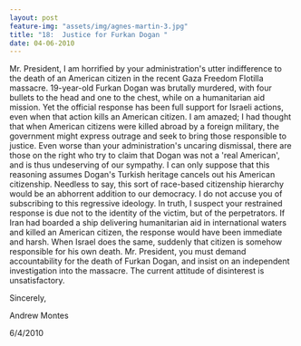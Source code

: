 ```yaml
---
layout: post
feature-img: "assets/img/agnes-martin-3.jpg"
title: "18:  Justice for Furkan Dogan "
date: 04-06-2010
---
```

Mr. President, I am horrified by your administration's utter indifference to the death of an American citizen in the recent Gaza Freedom Flotilla massacre. 19-year-old Furkan Dogan was brutally murdered, with four bullets to the head and one to the chest, while on a humanitarian aid mission. Yet the official response has been full support for Israeli actions, even when that action kills an American citizen. I am amazed; I had thought that when American citizens were killed abroad by a foreign military, the government might express outrage and seek to bring those responsible to justice. Even worse than your administration's uncaring dismissal, there are those on the right who try to claim that Dogan was not a 'real American', and is thus undeserving of our sympathy. I can only suppose that this reasoning assumes Dogan's Turkish heritage cancels out his American citizenship. Needless to say, this sort of race-based citizenship hierarchy would be an abhorrent addition to our democracy. I do not accuse you of subscribing to this regressive ideology. In truth, I suspect your restrained response is due not to the identity of the victim, but of the perpetrators. If Iran had boarded a ship delivering humanitarian aid in international waters and killed an American citizen, the response would have been immediate and harsh. When Israel does the same, suddenly that citizen is somehow responsible for his own death. Mr. President, you must demand accountability for the death of Furkan Dogan, and insist on an independent investigation into the massacre. The current attitude of disinterest is unsatisfactory.

Sincerely,

Andrew Montes

6/4/2010
 
 

 